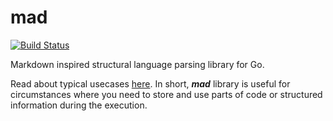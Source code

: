 # mad
[![Build Status](https://travis-ci.org/sirkon/mad.svg?branch=master)](https://travis-ci.org/sirkon/mad)

Markdown inspired structural language parsing library for Go.

Read about typical usecases [here](USECASES.md). 
In short, ___mad___ library is useful for circumstances where you need to store and use parts of code or structured
information during the execution. 

